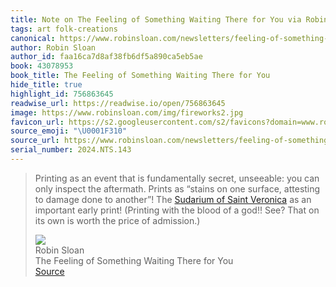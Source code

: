 ```yaml
---
title: Note on The Feeling of Something Waiting There for You via Robin Sloan
tags: art folk-creations
canonical: https://www.robinsloan.com/newsletters/feeling-of-something-waiting-there-for-you/
author: Robin Sloan
author_id: faa16ca7d8af38fb6df5a890ca5eb5ae
book: 43078953
book_title: The Feeling of Something Waiting There for You
hide_title: true
highlight_id: 756863645
readwise_url: https://readwise.io/open/756863645
image: https://www.robinsloan.com/img/fireworks2.jpg
favicon_url: https://s2.googleusercontent.com/s2/favicons?domain=www.robinsloan.com
source_emoji: "\U0001F310"
source_url: https://www.robinsloan.com/newsletters/feeling-of-something-waiting-there-for-you/#:~:text=Printing%20as%20an,the%20price%20of%C2%A0admission.%29
serial_number: 2024.NTS.143
---
```

> Printing as an event that is funda­men­tally secret, unseeable: you can only inspect the aftermath. Prints as “stains on one surface, attesting to damage done to another”! The [Sudarium of Saint Veronica](https://www.artic.edu/artworks/47146/the-sudarium-of-saint-veronica?utm_source=Robin_Sloan_sent_me) as an important early print! (Printing with the blood of a god!! See? That on its own is worth the price of admission.)
> <div class="quoteback-footer"><div class="quoteback-avatar"><img class="mini-favicon" src="https://s2.googleusercontent.com/s2/favicons?domain=www.robinsloan.com"></div><div class="quoteback-metadata"><div class="metadata-inner"><span style="display:none">FROM:</span><div aria-label="Robin Sloan" class="quoteback-author"> Robin Sloan</div><div aria-label="The Feeling of Something Waiting There for You" class="quoteback-title"> The Feeling of Something Waiting There for You</div></div></div><div class="quoteback-backlink"><a target="_blank" aria-label="go to the full text of this quotation" rel="noopener" href="https://www.robinsloan.com/newsletters/feeling-of-something-waiting-there-for-you/#:~:text=Printing%20as%20an,the%20price%20of%C2%A0admission.%29" class="quoteback-arrow"> Source</a></div></div>